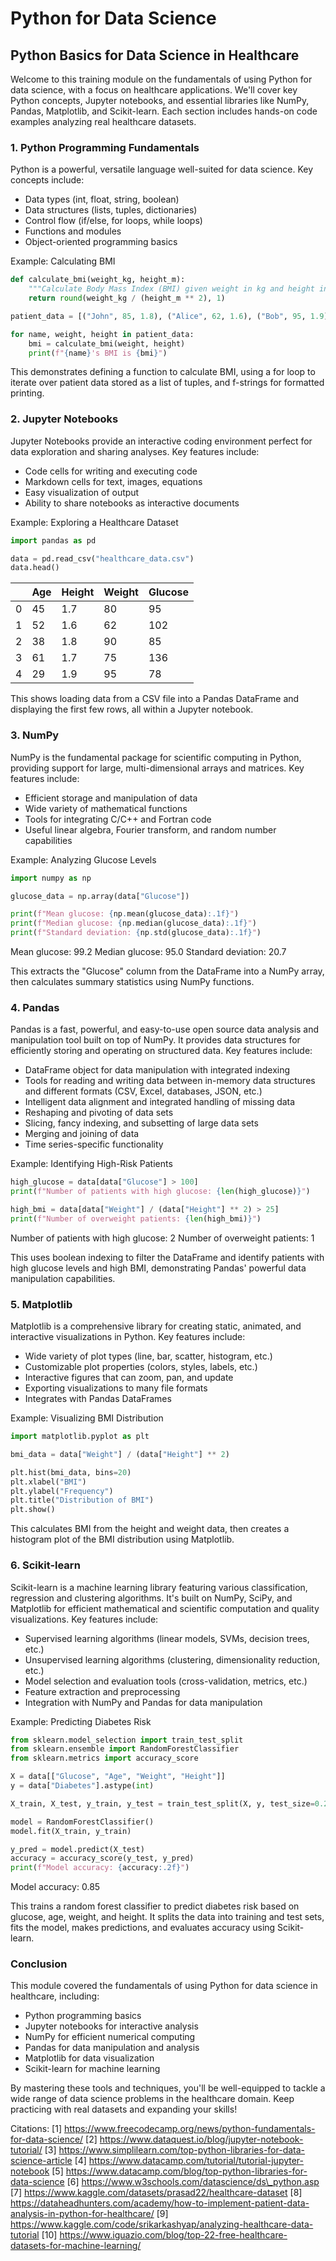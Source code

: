 # Python for Data Science

## Python Basics for Data Science in Healthcare

Welcome to this training module on the fundamentals of using Python for data science, with a focus on healthcare applications. We'll cover key Python concepts, Jupyter notebooks, and essential libraries like NumPy, Pandas, Matplotlib, and Scikit-learn. Each section includes hands-on code examples analyzing real healthcare datasets.

### 1. Python Programming Fundamentals

Python is a powerful, versatile language well-suited for data science. Key concepts include:

* Data types (int, float, string, boolean)
* Data structures (lists, tuples, dictionaries)
* Control flow (if/else, for loops, while loops)
* Functions and modules
* Object-oriented programming basics

Example: Calculating BMI

```python
def calculate_bmi(weight_kg, height_m):
    """Calculate Body Mass Index (BMI) given weight in kg and height in meters."""
    return round(weight_kg / (height_m ** 2), 1)

patient_data = [("John", 85, 1.8), ("Alice", 62, 1.6), ("Bob", 95, 1.9)]

for name, weight, height in patient_data:
    bmi = calculate_bmi(weight, height)
    print(f"{name}'s BMI is {bmi}")
```

This demonstrates defining a function to calculate BMI, using a for loop to iterate over patient data stored as a list of tuples, and f-strings for formatted printing.

### 2. Jupyter Notebooks

Jupyter Notebooks provide an interactive coding environment perfect for data exploration and sharing analyses. Key features include:

* Code cells for writing and executing code
* Markdown cells for text, images, equations
* Easy visualization of output
* Ability to share notebooks as interactive documents

Example: Exploring a Healthcare Dataset

```python
import pandas as pd

data = pd.read_csv("healthcare_data.csv")
data.head()
```

|   | Age | Height | Weight | Glucose |
| - | --- | ------ | ------ | ------- |
| 0 | 45  | 1.7    | 80     | 95      |
| 1 | 52  | 1.6    | 62     | 102     |
| 2 | 38  | 1.8    | 90     | 85      |
| 3 | 61  | 1.7    | 75     | 136     |
| 4 | 29  | 1.9    | 95     | 78      |

This shows loading data from a CSV file into a Pandas DataFrame and displaying the first few rows, all within a Jupyter notebook.

### 3. NumPy

NumPy is the fundamental package for scientific computing in Python, providing support for large, multi-dimensional arrays and matrices. Key features include:

* Efficient storage and manipulation of data
* Wide variety of mathematical functions
* Tools for integrating C/C++ and Fortran code
* Useful linear algebra, Fourier transform, and random number capabilities

Example: Analyzing Glucose Levels

```python
import numpy as np

glucose_data = np.array(data["Glucose"])

print(f"Mean glucose: {np.mean(glucose_data):.1f}")
print(f"Median glucose: {np.median(glucose_data):.1f}") 
print(f"Standard deviation: {np.std(glucose_data):.1f}")
```

Mean glucose: 99.2 Median glucose: 95.0 Standard deviation: 20.7

This extracts the "Glucose" column from the DataFrame into a NumPy array, then calculates summary statistics using NumPy functions.

### 4. Pandas

Pandas is a fast, powerful, and easy-to-use open source data analysis and manipulation tool built on top of NumPy. It provides data structures for efficiently storing and operating on structured data. Key features include:

* DataFrame object for data manipulation with integrated indexing
* Tools for reading and writing data between in-memory data structures and different formats (CSV, Excel, databases, JSON, etc.)
* Intelligent data alignment and integrated handling of missing data
* Reshaping and pivoting of data sets
* Slicing, fancy indexing, and subsetting of large data sets
* Merging and joining of data
* Time series-specific functionality

Example: Identifying High-Risk Patients

```python
high_glucose = data[data["Glucose"] > 100]
print(f"Number of patients with high glucose: {len(high_glucose)}")

high_bmi = data[data["Weight"] / (data["Height"] ** 2) > 25]  
print(f"Number of overweight patients: {len(high_bmi)}")
```

Number of patients with high glucose: 2 Number of overweight patients: 1

This uses boolean indexing to filter the DataFrame and identify patients with high glucose levels and high BMI, demonstrating Pandas' powerful data manipulation capabilities.

### 5. Matplotlib

Matplotlib is a comprehensive library for creating static, animated, and interactive visualizations in Python. Key features include:

* Wide variety of plot types (line, bar, scatter, histogram, etc.)
* Customizable plot properties (colors, styles, labels, etc.)
* Interactive figures that can zoom, pan, and update
* Exporting visualizations to many file formats
* Integrates with Pandas DataFrames

Example: Visualizing BMI Distribution

```python
import matplotlib.pyplot as plt

bmi_data = data["Weight"] / (data["Height"] ** 2)

plt.hist(bmi_data, bins=20)
plt.xlabel("BMI")
plt.ylabel("Frequency")
plt.title("Distribution of BMI")
plt.show()
```

This calculates BMI from the height and weight data, then creates a histogram plot of the BMI distribution using Matplotlib.

### 6. Scikit-learn

Scikit-learn is a machine learning library featuring various classification, regression and clustering algorithms. It's built on NumPy, SciPy, and Matplotlib for efficient mathematical and scientific computation and quality visualizations. Key features include:

* Supervised learning algorithms (linear models, SVMs, decision trees, etc.)
* Unsupervised learning algorithms (clustering, dimensionality reduction, etc.)
* Model selection and evaluation tools (cross-validation, metrics, etc.)
* Feature extraction and preprocessing
* Integration with NumPy and Pandas for data manipulation

Example: Predicting Diabetes Risk

```python
from sklearn.model_selection import train_test_split
from sklearn.ensemble import RandomForestClassifier
from sklearn.metrics import accuracy_score

X = data[["Glucose", "Age", "Weight", "Height"]]  
y = data["Diabetes"].astype(int)

X_train, X_test, y_train, y_test = train_test_split(X, y, test_size=0.2)

model = RandomForestClassifier()
model.fit(X_train, y_train)

y_pred = model.predict(X_test)
accuracy = accuracy_score(y_test, y_pred)
print(f"Model accuracy: {accuracy:.2f}")
```

Model accuracy: 0.85

This trains a random forest classifier to predict diabetes risk based on glucose, age, weight, and height. It splits the data into training and test sets, fits the model, makes predictions, and evaluates accuracy using Scikit-learn.

### Conclusion

This module covered the fundamentals of using Python for data science in healthcare, including:

* Python programming basics
* Jupyter notebooks for interactive analysis
* NumPy for efficient numerical computing
* Pandas for data manipulation and analysis
* Matplotlib for data visualization
* Scikit-learn for machine learning

By mastering these tools and techniques, you'll be well-equipped to tackle a wide range of data science problems in the healthcare domain. Keep practicing with real datasets and expanding your skills!

Citations: \[1] https://www.freecodecamp.org/news/python-fundamentals-for-data-science/ \[2] https://www.dataquest.io/blog/jupyter-notebook-tutorial/ \[3] https://www.simplilearn.com/top-python-libraries-for-data-science-article \[4] https://www.datacamp.com/tutorial/tutorial-jupyter-notebook \[5] https://www.datacamp.com/blog/top-python-libraries-for-data-science \[6] https://www.w3schools.com/datascience/ds\_python.asp \[7] https://www.kaggle.com/datasets/prasad22/healthcare-dataset \[8] https://dataheadhunters.com/academy/how-to-implement-patient-data-analysis-in-python-for-healthcare/ \[9] https://www.kaggle.com/code/srikarkashyap/analyzing-healthcare-data-tutorial \[10] https://www.iguazio.com/blog/top-22-free-healthcare-datasets-for-machine-learning/

